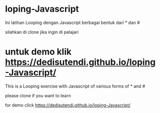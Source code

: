 # loping-Javascript
Ini latihan Looping dengan Javascript berbagai bentuk dari * dan #

silahkan di clone jika ingin di pelajari

untuk demo klik https://dedisutendi.github.io/loping-Javascript/
========================================================================================================================================================

This is a Looping exercise with Javascript of various forms of * and #

please clone if you want to learn

for demo click https://dedisutendi.github.io/loping-Javascript/

